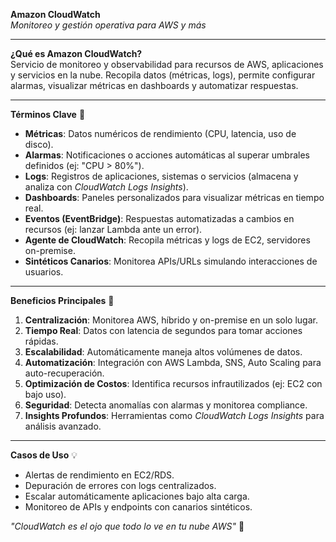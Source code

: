**Amazon CloudWatch**  
*Monitoreo y gestión operativa para AWS y más*  

---

**¿Qué es Amazon CloudWatch?**  
Servicio de monitoreo y observabilidad para recursos de AWS, aplicaciones y servicios en la nube. Recopila datos (métricas, logs), permite configurar alarmas, visualizar métricas en dashboards y automatizar respuestas.  

---

**Términos Clave** 🔑  
- **Métricas**: Datos numéricos de rendimiento (CPU, latencia, uso de disco).  
- **Alarmas**: Notificaciones o acciones automáticas al superar umbrales definidos (ej: "CPU > 80%").  
- **Logs**: Registros de aplicaciones, sistemas o servicios (almacena y analiza con *CloudWatch Logs Insights*).  
- **Dashboards**: Paneles personalizados para visualizar métricas en tiempo real.  
- **Eventos (EventBridge)**: Respuestas automatizadas a cambios en recursos (ej: lanzar Lambda ante un error).  
- **Agente de CloudWatch**: Recopila métricas y logs de EC2, servidores on-premise.  
- **Sintéticos Canarios**: Monitorea APIs/URLs simulando interacciones de usuarios.  

---

**Beneficios Principales** 🚀  
1. **Centralización**: Monitorea AWS, híbrido y on-premise en un solo lugar.  
2. **Tiempo Real**: Datos con latencia de segundos para tomar acciones rápidas.  
3. **Escalabilidad**: Automáticamente maneja altos volúmenes de datos.  
4. **Automatización**: Integración con AWS Lambda, SNS, Auto Scaling para auto-recuperación.  
5. **Optimización de Costos**: Identifica recursos infrautilizados (ej: EC2 con bajo uso).  
6. **Seguridad**: Detecta anomalías con alarmas y monitorea compliance.  
7. **Insights Profundos**: Herramientas como *CloudWatch Logs Insights* para análisis avanzado.  

---

**Casos de Uso** 💡  
- Alertas de rendimiento en EC2/RDS.  
- Depuración de errores con logs centralizados.  
- Escalar automáticamente aplicaciones bajo alta carga.  
- Monitoreo de APIs y endpoints con canarios sintéticos.  

*"CloudWatch es el ojo que todo lo ve en tu nube AWS"* 🌟
